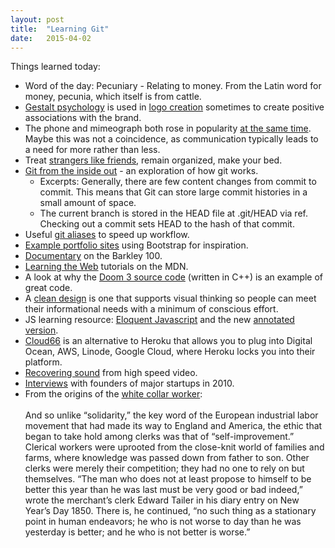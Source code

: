 ```yaml
---
layout: post
title:  "Learning Git"
date:   2015-04-02
---
```

Things learned today:

* Word of the day: Pecuniary - Relating to money. From the Latin word for money, pecunia, which itself is from cattle.
* [Gestalt psychology](http://en.wikipedia.org/wiki/Gestalt_psychology#Gestalt_and_Design) is used in [logo creation](http://qr.ae/QZ97b) sometimes to create positive associations with the brand.
* The phone and mimeograph both rose in popularity [at the same time](http://www.gatesnotes.com/media/features/books/Bill_Gates_John_Brooks_Business_Adventures_Review_Xerox_Free_Chapter.pdf). Maybe this was not a coincidence, as communication typically leads to a need for more rather than less.
* Treat [strangers like friends](http://qr.ae/QZ9GK), remain organized, make your bed.
* [Git from the inside out](https://codewords.recurse.com/issues/two/git-from-the-inside-out) - an exploration of how git works.
	* Excerpts: Generally, there are few content changes from commit to commit. This means that Git can store large commit histories in a small amount of space.
	* The current branch is stored in the HEAD file at .git/HEAD via ref. Checking out a commit sets HEAD to the hash of that commit.
* Useful [git aliases](http://haacked.com/archive/2014/07/28/github-flow-aliases/) to speed up workflow.
* [Example portfolio sites](https://wrapbootstrap.com/themes/portfolios) using Bootstrap for inspiration.
* [Documentary](https://vimeo.com/97270099) on the Barkley 100.
* [Learning the Web](https://developer.mozilla.org/en-US/docs/Web/Tutorials) tutorials on the MDN.
* A look at why the [Doom 3 source code](https://news.ycombinator.com/item?id=9302637) (written in C++) is an example of great code.
* A [clean design](http://www.visualmess.com/index.html) is one that supports visual thinking so people can meet their informational needs with a minimum of conscious effort.
* JS learning resource: [Eloquent Javascript](http://eloquentjavascript.net/) and the new [annotated version](https://news.ycombinator.com/item?id=9236501&utm_term=comment).
* [Cloud66](http://www.cloud66.com/) is an alternative to Heroku that allows you to plug into Digital Ocean, AWS, Linode, Google Cloud, where Heroku locks you into their platform.
* [Recovering sound](https://news.ycombinator.com/item?id=9254654&utm_term=comment) from high speed video.
* [Interviews](http://foundersatwork.posthaven.com/my-interviews-with-airbnb-dropbox-posterous-reddit-weebly-and-wufoo-circa-2010) with founders of major startups in 2010.
* From the origins of the [white collar worker](http://blog.longreads.com/2015/03/24/i-would-prefer-not-to-the-origins-of-the-white-collar-worker/): <br><br> And so unlike “solidarity,” the key word of the European industrial labor movement that had made its way to England and America, the ethic that began to take hold among clerks was that of “self-improvement.” Clerical workers were uprooted from the close-knit world of families and farms, where knowledge was passed down from father to son. Other clerks were merely their competition; they had no one to rely on but themselves. “The man who does not at least propose to himself to be better this year than he was last must be very good or bad indeed,” wrote the merchant’s clerk Edward Tailer in his diary entry on New Year’s Day 1850. There is, he continued, “no such thing as a stationary point in human endeavors; he who is not worse to day than he was yesterday is better; and he who is not better is worse.”